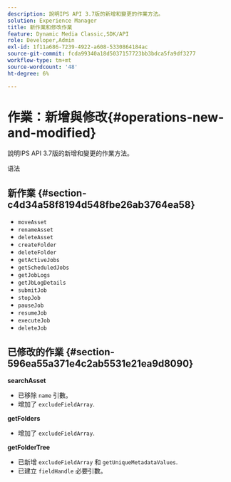 ```yaml
---
description: 說明IPS API 3.7版的新增和變更的作業方法。
solution: Experience Manager
title: 新作業和修改作業
feature: Dynamic Media Classic,SDK/API
role: Developer,Admin
exl-id: 1f11a686-7239-4922-a608-5330864184ac
source-git-commit: fcda99340a18d5037157723bb3bdca5fa9df3277
workflow-type: tm+mt
source-wordcount: '48'
ht-degree: 6%

---
```


# 作業：新增與修改{#operations-new-and-modified}

說明IPS API 3.7版的新增和變更的作業方法。

语法

## 新作業 {#section-c4d34a58f8194d548fbe26ab3764ea58}

* `moveAsset`
* `renameAsset`
* `deleteAsset`
* `createFolder`
* `deleteFolder`
* `getActiveJobs`
* `getScheduledJobs`
* `getJobLogs`
* `getJbLogDetails`
* `submitJob`
* `stopJob`
* `pauseJob`
* `resumeJob`
* `executeJob`
* `deleteJob`

## 已修改的作業 {#section-596ea55a371e4c2ab5531e21ea9d8090}

**searchAsset**

* 已移除 `name` 引數。
* 增加了 `excludeFieldArray`.

**getFolders**

* 增加了 `excludeFieldArray`.

**getFolderTree**

* 已新增 `excludeFieldArray` 和 `getUniqueMetadataValues`.
* 已建立 `fieldHandle` 必要引數。
